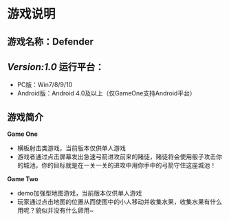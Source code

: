 # 游戏说明
游戏名称：Defender
---
*Version:1.0*
运行平台：
---
- PC版：Win7/8/9/10
- Android版：Android 4.0及以上（仅GameOne支持Android平台）

游戏简介
---
 **Game One**  
 - 横板射击类游戏，当前版本仅供单人游戏
 - 游戏者通过点击屏幕发出急速弓箭进攻前来的赌徒，赌徒将会使用骰子攻击你的城池，你的目标就是在一关一关的进攻中用你手中的弓箭守住这座城池！  
 
 **Game Two**   
 - demo加强型地图游戏，当前版本仅供单人游戏
 - 玩家通过点击地图的位置从而使图中的小人移动并收集水果，收集水果有什么用呢？貌似并没有什么卵用~  
